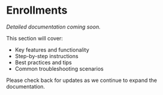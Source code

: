 # Enrollments

*Detailed documentation coming soon.*

This section will cover:
- Key features and functionality
- Step-by-step instructions
- Best practices and tips
- Common troubleshooting scenarios

Please check back for updates as we continue to expand the documentation.
